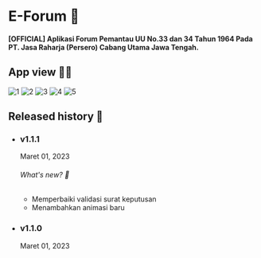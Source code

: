 # E-Forum 🐳
<h4>
[OFFICIAL] Aplikasi Forum Pemantau UU No.33 dan 34 Tahun 1964 Pada PT. Jasa Raharja (Persero) Cabang Utama Jawa Tengah.
</h4>

<h2>App view 🌟✨</h2>

![1](https://user-images.githubusercontent.com/79959818/222201284-e2852fda-425a-40ef-9f98-13715c8f7870.png)
![2](https://user-images.githubusercontent.com/79959818/222201310-5594418f-c019-4980-900f-8d66b92c729e.png)
![3](https://user-images.githubusercontent.com/79959818/222202125-d4f0a044-4122-400a-aaf6-b140055b3b18.png)
![4](https://user-images.githubusercontent.com/79959818/222201381-2cb5288c-1eca-4347-bfda-fec36b4ac88f.png)
![5](https://user-images.githubusercontent.com/79959818/222201398-4d0a9f32-aa49-4bf6-b727-296281b84a74.png)

<h2>Released history 🐾</h2>
<ul>



<li><h3>v1.1.1</h3>
Maret 01, 2023

<h6>What's new? 🦄</h6>
<ul>


<li>Memperbaiki validasi surat keputusan</li>
<li>Menambahkan animasi baru</li>

</ul>

<li><h3>v1.1.0</h3>
Maret 01, 2023</li>











     
    

 

